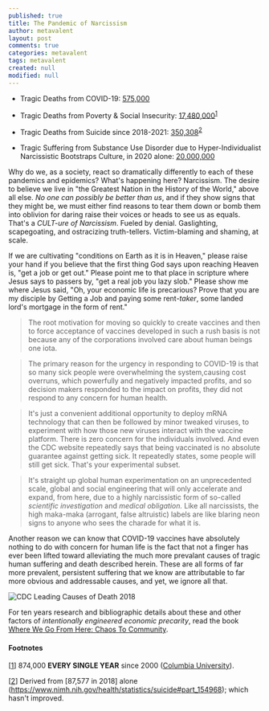 ```yaml
---
published: true
title: The Pandemic of Narcissism
author: metavalent
layout: post
comments: true
categories: metavalent
tags: metavalent
created: null
modified: null
---
```

* Tragic Deaths from COVID-19: [575,000](https://www.cdc.gov/nchs/covid19/mortality-overview.htm)
* Tragic Deaths from Poverty & Social Insecurity: [17,480,000](https://web.archive.org/web/20210516225639/https://www.publichealth.columbia.edu/public-health-now/news/how-many-us-deaths-are-caused-poverty-lack-education-and-other-social-factors)<sup>[1](#note1)</sup> 
* Tragic Deaths from Suicide since 2018-2021: [350,308](https://www.nimh.nih.gov/health/statistics/suicide#part_154968)<sup>[2](#note2)</sup>

* Tragic Suffering from Substance Use Disorder due to Hyper-Individualist Narcissistic Bootstraps Culture, in 2020 alone: [20,000,000](https://youtu.be/Z5UGSfIQJsk)

Why do we, as a society, react so dramatically differently to each of these pandemics and epidemics? What's happening here? Narcissism. The desire to believe we live in "the Greatest Nation in the History of the World," above all else. *No one can possibly be better than us*, and if they show signs that they might be, we must either find reasons to tear them down or bomb them into oblivion for daring raise their voices or heads to see us as equals. That's a *CULT-ure of Narcissism*. Fueled by denial. Gaslighting, scapegoating, and ostracizing truth-tellers. Victim-blaming and shaming, at scale.

If we are cultivating "conditions on Earth as it is in Heaven," please raise your hand if you believe that the first thing God says upon reaching Heaven is, "get a job or get out." Please point me to that place in scripture where Jesus says to passers by, "get a real job you lazy slob." Please show me where Jesus said, "Oh, your economic life is precarious? Prove that you are my disciple by Getting a Job and paying some rent-*taker*, some landed lord's mortgage in the form of rent."

> The root motivation for moving so quickly to create vaccines and then to force acceptance of vaccines developed in such a rush basis is not because any of the corporations involved care about human beings one iota.

> The primary reason for the urgency in responding to COVID-19 is that so many sick people were overwhelming the system,causing cost overruns, which powerfully and negatively impacted profits, and so decision makers responded to the impact on profits, they did not respond to any concern for human health.

> It's just a convenient additional opportunity to deploy mRNA technology that can then be followed by minor tweaked viruses, to experiment with how those new viruses interact with the vaccine platform. There is zero concern for the individuals involved. And even the CDC website repeatedly says that being vaccinated is no absolute guarantee against getting sick. It repeatedly states, some people will still get sick. That's your experimental subset.

> It's straight up global human experimentation on an unprecedented scale, global and social engineering that will only accelerate and expand, from here, due to a highly narcissistic form of so-called *scientific investigation* and *medical obligation.* Like all narcissists, the high maka-maka (arrogant, false altruistic) labels are like blaring neon signs to anyone who sees the charade for what it is.

Another reason we can know that COVID-19 vaccines have absolutely nothing to do with concern for human life is the fact that not a finger has ever been lifted toward alleviating the much more prevalant causes of tragic human suffering and death described herein. These are all forms of far more prevalent, persistent suffering that we know are attributable to far more obvious and addressable causes, and yet, we ignore all that.

![CDC Leading Causes of Death 2018]({{site.baseurl}}/assets/images/CDC_leading_cause_of_death_2018_155160_3.png)

<a name="note1"></a>
<a name="note2"></a>
For ten years research and bibliographic details about these and other factors of *intentionally engineered economic precarity*, read the book [Where We Go From Here: Chaos To Community]( https://amzn.to/2URmAjL).

#### Footnotes

[[1](#)] 874,000 **EVERY SINGLE YEAR** since 2000 ([Columbia University](https://web.archive.org/web/20210516225639/https://www.publichealth.columbia.edu/public-health-now/news/how-many-us-deaths-are-caused-poverty-lack-education-and-other-social-factors)).

[[2](#)] Derived from [87,577 in 2018] alone (https://www.nimh.nih.gov/health/statistics/suicide#part_154968); which hasn't improved.